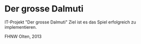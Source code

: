 Der grosse Dalmuti
===================

IT-Projekt "Der grosse Dalmuti"
Ziel ist es das Spiel erfolgreich zu implementieren.

FHNW Olten, 2013
